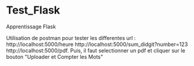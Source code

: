 # Test_Flask
Apprentissage Flask 


Utilisation de postman pour tester les differentes url :
http://localhost:5000/heure 
http://localhost:5000/sum_didgit?number=123
http://localhost:5000/pdf. Puis, il faut selectionner un pdf et cliquer sur le bouton "Uploader et Compter les Mots"
